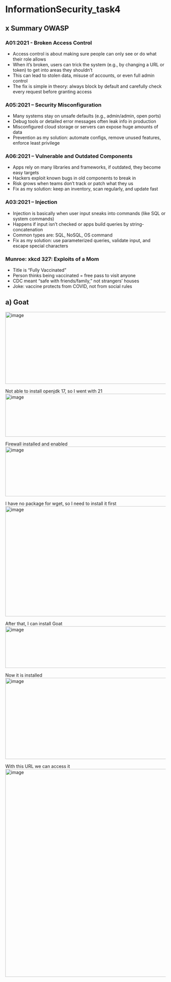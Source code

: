# InformationSecurity_task4

## x Summary OWASP

### A01:2021 - Broken Access Control

- Access control is about making sure people can only see or do what their role allows
- When it’s broken, users can trick the system (e.g., by changing a URL or token) to get into areas they shouldn’t
- This can lead to stolen data, misuse of accounts, or even full admin control
- The fix is simple in theory: always block by default and carefully check every request before granting access

### A05:2021 – Security Misconfiguration

- Many systems stay on unsafe defaults (e.g., admin/admin, open ports)
- Debug tools or detailed error messages often leak info in production
- Misconfigured cloud storage or servers can expose huge amounts of data
- Prevention as my solution: automate configs, remove unused features, enforce least privilege

### A06:2021 – Vulnerable and Outdated Components

- Apps rely on many libraries and frameworks, if outdated, they become easy targets
- Hackers exploit known bugs in old components to break in
- Risk grows when teams don’t track or patch what they us
- Fix as my solution: keep an inventory, scan regularly, and update fast

### A03:2021 – Injection

- Injection is basically when user input sneaks into commands (like SQL or system commands)
- Happens if input isn’t checked or apps build queries by string-concatenation
- Common types are: SQL, NoSQL, OS command
- Fix as my solution: use parameterized queries, validate input, and escape special characters

### Munroe: xkcd 327: Exploits of a Mom

- Title is “Fully Vaccinated” 
- Person thinks being vaccinated = free pass to visit anyone
- CDC meant “safe with friends/family,” not strangers’ houses
- Joke: vaccine protects from COVID, not from social rules

## a) Goat

<img width="786" height="226" alt="image" src="https://github.com/user-attachments/assets/c545dafb-9bf9-4b6a-a42e-739389d1bab7" />

Not able to install openjdk 17, so I went with 21
<img width="803" height="135" alt="image" src="https://github.com/user-attachments/assets/5ef90485-5e2b-4f01-860f-3f40918136b2" />

Firewall installed and enabled
<img width="638" height="156" alt="image" src="https://github.com/user-attachments/assets/daf99cc6-636d-4345-9ac1-c86c4ef3ef09" />

I have no package for wget, so I need to install it first
<img width="803" height="346" alt="image" src="https://github.com/user-attachments/assets/fb5221d6-6617-49b4-8d43-0de95799fcfb" />

After that, I can install Goat
<img width="815" height="131" alt="image" src="https://github.com/user-attachments/assets/68f4a345-d657-4d59-ac5d-c3de07b216fd" />

Now it is installed
<img width="802" height="255" alt="image" src="https://github.com/user-attachments/assets/45b2fa71-f187-4a3c-ab6c-edb8d415c0c4" />

With this URL we can access it
<img width="939" height="653" alt="image" src="https://github.com/user-attachments/assets/d97e8730-57c0-4336-afc2-c060207927dc" />
